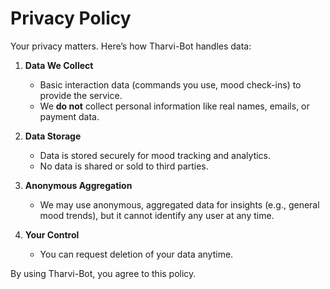 # Privacy Policy

Your privacy matters. Here’s how Tharvi-Bot handles data:

1. **Data We Collect**  
   - Basic interaction data (commands you use, mood check-ins) to provide the service.
   - We **do not** collect personal information like real names, emails, or payment data.

2. **Data Storage**  
   - Data is stored securely for mood tracking and analytics.
   - No data is shared or sold to third parties.

3. **Anonymous Aggregation**  
   - We may use anonymous, aggregated data for insights (e.g., general mood trends), but it cannot identify any user at any time.

4. **Your Control**  
   - You can request deletion of your data anytime.

By using Tharvi-Bot, you agree to this policy.
